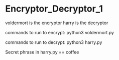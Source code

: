 # Encryptor_Decryptor_1

voldermort is the encryptor
harry is the decryptor

commands to run to encrypt:
	python3 voldermort.py

commands to run to decrypt:
	python3 harry.py

Secret phrase in harry.py == coffee
